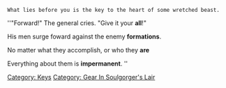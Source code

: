 `What lies before you is the key to the heart of some wretched beast.`

''"Forward!" The general cries. "Give it your **all**!"

His men surge foward against the enemy **formations**.

No matter what they accomplish, or who they **are**

Everything about them is **impermanent**. ''

[Category: Keys](Category:_Keys "wikilink") [Category: Gear In
Soulgorger's Lair](Category:_Gear_In_Soulgorger's_Lair "wikilink")
